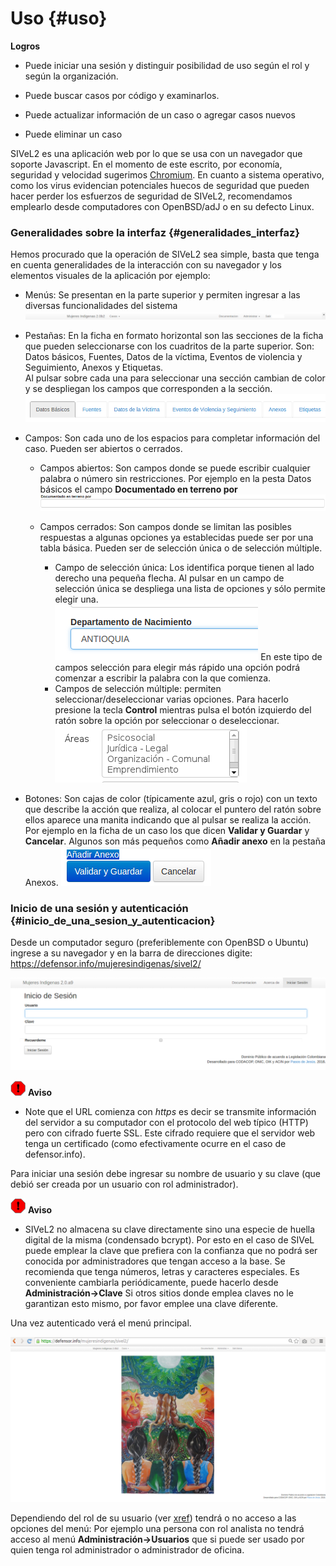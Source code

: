 
# Uso  {#uso}

**Logros**

* Puede iniciar una sesión y distinguir posibilidad de uso según el rol y 
según la organización.

* Puede buscar casos por código y examinarlos.

* Puede actualizar información de un caso o agregar casos nuevos

* Puede eliminar un caso

SIVeL2 es una aplicación web por lo que se usa con un navegador que soporte 
Javascript. En el momento de este escrito, por economía, seguridad y 
velocidad sugerimos 
[Chromium](https://www.google.com/chrome/browser/desktop/index.html). 
En cuanto a sistema operativo, como los virus evidencian potenciales 
huecos de seguridad que pueden hacer perder los esfuerzos de seguridad de 
SIVeL2, recomendamos emplearlo desde computadores con OpenBSD/adJ o en 
su defecto Linux.


### Generalidades sobre la interfaz {#generalidades_interfaz}
Hemos procurado que la operación de SIVeL2 sea simple, basta que tenga en 
cuenta generalidades de la interacción con su navegador y los elementos 
visuales de la aplicación por ejemplo:

* Menús: Se presentan en la parte superior y permiten ingresar a las 
  diversas funcionalidades del sistema
 ![Menús](img/ej-menus.png)

* Pestañas: En la ficha en formato horizontal son las secciones de la ficha
  que pueden seleccionarse con los cuadritos de la parte superior. 
  Son: Datos básicos, Fuentes, Datos de la víctima, Eventos de violencia 
  y Seguimiento, Anexos y Etiquetas.  
  Al pulsar sobre cada una para seleccionar una sección cambian de color y se 
  despliegan los campos que corresponden a la sección.
  ![Pestañas](img/ej-pestanas.png)

* Campos: Son cada uno de los espacios para completar información del caso.
  Pueden ser abiertos o cerrados.

    * Campos abiertos: Son campos donde se puede escribir cualquier 
      palabra o número sin restricciones.  Por ejemplo en la pesta Datos 
      básicos el campo __Documentado en terreno por__
      ![Campos](img/ej-campos.png)

    * Campos cerrados: Son campos donde se limitan las posibles respuestas
      a algunas opciones ya establecidas puede ser por una tabla básica.
      Pueden ser de selección única o de selección múltiple.
        * Campo de selección única: Los identifica porque tienen al lado 
	  derecho una pequeña flecha. 
          Al pulsar en un campo de selección única se despliega una lista 
 	  de opciones y sólo permite elegir una.  
          ![Campo de selección única](img/seleccion_unica.png)
          En este tipo de campos selección para elegir más rápido una opción 
          podrá comenzar a escribir la palabra con la que comienza.
        * Campos de selección múltiple: permiten seleccionar/deseleccionar 
          varias opciones. Para hacerlo presione la tecla **Control** 
          mientras pulsa el botón izquierdo del ratón sobre la opción
	  por seleccionar o deseleccionar.
          ![Campo de selección múltiple](img/selmultiple.png)
    	
* Botones: Son cajas de color (típicamente azul, gris  o rojo) con un texto 
  que describe la acción que realiza, al colocar el puntero del ratón 
  sobre ellos aparece una manita indicando que al pulsar se realiza la 
  acción. Por ejemplo en la ficha de un caso los que dicen
  __Validar y Guardar__ y __Cancelar__. Algunos son más pequeños como
  __Añadir anexo__ en la pestaña Anexos.
  ![Botones](img/ej-botones.png)


### Inicio de una sesión y autenticación {#inicio_de_una_sesion_y_autenticacion}

Desde un computador seguro (preferiblemente con OpenBSD o Ubuntu) ingrese a 
su navegador y en la barra de direcciones digite: 
<https://defensor.info/mujeresindigenas/sivel2/>

![Autenticación](img/autenticacion.png)

![Aviso](img/aviso.png)	
**Aviso**

* Note que el URL comienza con *https* es decir se transmite información 
  del servidor a su computador con el protocolo del web típico (HTTP) 
  pero con cifrado fuerte SSL. 
  Este cifrado requiere que el servidor web tenga un certificado (como 
  efectivamente ocurre en el caso de defensor.info).

Para iniciar una sesión debe ingresar su nombre de usuario y su clave 
(que debió ser creada por un usuario con rol administrador).

![Aviso](img/aviso.png)	
**Aviso**

* SIVeL2 no almacena su clave directamente sino una especie de huella 
  digital de la misma (condensado bcrypt). Por esto en el caso de SIVeL 
  puede emplear la clave que prefiera con la confianza que no podrá ser 
  conocida por administradores que tengan acceso a la base. 
  Se recomienda que tenga números, letras y caracteres especiales. 
  Es conveniente cambiarla periódicamente, puede hacerlo desde 
  __Administración->Clave__ Si otros sitios donde emplea claves no le 
  garantizan esto mismo, por favor emplee una clave diferente.

Una vez autenticado verá el menú principal.

![Menu Principal](img/menu_prin.png)

Dependiendo del rol de su usuario (ver [xref](#recursos_humanos)) tendrá o no 
acceso a las opciones del menú: Por ejemplo una persona con rol analista no 
tendrá acceso al menú __Administración->Usuarios__ que si puede ser usado 
por quien tenga rol administrador o administrador de oficina.


